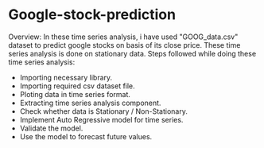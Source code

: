 # Google-stock-prediction
Overview:
In these time series analysis, i have used "GOOG_data.csv" dataset to predict google stocks on basis of its close price.
These time series analysis is done on stationary data.
Steps followed while doing these time series analysis:

- Importing necessary library.
- Importing required csv dataset file.
- Ploting data in time series format.
- Extracting time series analysis component.
- Check whether data is Stationary / Non-Stationary.
- Implement Auto Regressive model for time series.
- Validate the model.
- Use the model to forecast future values.
